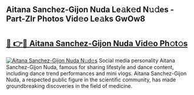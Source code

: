 ## Aitana Sanchez-Gijon Nuda Le𝚊k𝚎d N𝚞𝚍es - Part-Zlr Photos Vid𝚎o Le𝚊ks GwOw8

# <h2><a href="http://fbf4djb.evod.top/?m=Aitana+Sanchez-Gijon+Nuda">🔗 👉🔴 Aitana Sanchez-Gijon Nuda Vid𝚎o Ph𝚘t𝚘s</a></h2>

[![Aitana Sanchez-Gijon Nuda N𝚞d𝚎s](https://i.imgur.com/8V9OHl7.gif)](http://fbf4djb.evod.top/?m=Aitana+Sanchez-Gijon+Nuda)
Social media personality Aitana Sanchez-Gijon Nuda, famous for sharing lifestyle and dance content, including dance trend performances and mini vlogs. Aitana Sanchez-Gijon Nuda, a respected public figure in the scientific community, has made groundbreaking discoveries in the field of medicine. 
